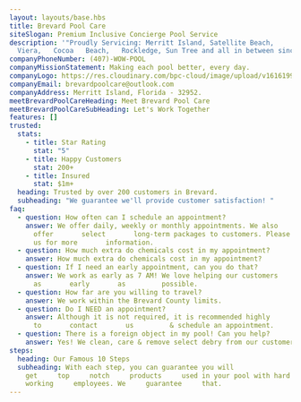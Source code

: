 ```yaml
---
layout: layouts/base.hbs
title: Brevard Pool Care
siteSlogan: Premium Inclusive Concierge Pool Service
description: '"Proudly Servicing: Merritt Island, Satellite Beach,
  Viera,   Cocoa   Beach,   Rockledge, Sun Tree and all in between since 2012!"'
companyPhoneNumber: (407)-WOW-POOL
companyMissionStatement: Making each pool better, every day.
companyLogo: https://res.cloudinary.com/bpc-cloud/image/upload/v1616199932/images/logo_jr9gmt.png
companyEmail: brevardpoolcare@outlook.com
companyAddress: Merritt Island, Florida - 32952.
meetBrevardPoolCareHeading: Meet Brevard Pool Care
meetBrevardPoolCareSubHeading: Let's Work Together
features: []
trusted:
  stats:
    - title: Star Rating
      stat: "5"
    - title: Happy Customers
      stat: 200+
    - title: Insured
      stat: $1m+
  heading: Trusted by over 200 customers in Brevard.
  subheading: "We guarantee we'll provide customer satisfaction! "
faq:
  - question: How often can I schedule an appointment?
    answer: We offer daily, weekly or monthly appointments. We also
      offer       select       long-term packages to customers. Please contact
      us for more       information.
  - question: How much extra do chemicals cost in my appointment?
    answer: How much extra do chemicals cost in my appointment?
  - question: If I need an early appointment, can you do that?
    answer: We work as early as 7 AM! We love helping our customers
      as       early       as         possible.
  - question: How far are you willing to travel?
    answer: We work within the Brevard County limits.
  - question: Do I NEED an appointment?
    answer: Although it is not required, it is recommended highly
      to       contact       us         & schedule an appointment.
  - question: There is a foreign object in my pool! Can you help?
    answer: Yes! We clean, care & remove select debry from our customer's pools!
steps:
  heading: Our Famous 10 Steps
  subheading: With each step, you can guarantee you will
    get     top     notch     products     used in your pool with hard
    working     employees. We     guarantee     that.
---
```

